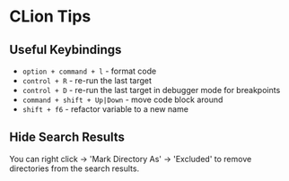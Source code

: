 # CLion Tips

## Useful Keybindings

* `option + command + l` - format code
* `control + R` - re-run the last target
* `control + D` - re-run the last target in debugger mode for breakpoints
* `command + shift + Up|Down` - move code block around
* `shift + f6` - refactor variable to a new name

## Hide Search Results

You can right click -> 'Mark Directory As' -> 'Excluded' to remove directories from
the search results.